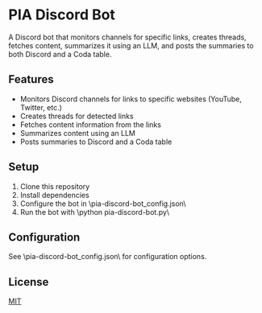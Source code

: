 # PIA Discord Bot

A Discord bot that monitors channels for specific links, creates threads, fetches content, summarizes it using an LLM, and posts the summaries to both Discord and a Coda table.

## Features

- Monitors Discord channels for links to specific websites (YouTube, Twitter, etc.)
- Creates threads for detected links
- Fetches content information from the links
- Summarizes content using an LLM
- Posts summaries to Discord and a Coda table

## Setup

1. Clone this repository
2. Install dependencies
3. Configure the bot in \pia-discord-bot_config.json\
4. Run the bot with \python pia-discord-bot.py\

## Configuration

See \pia-discord-bot_config.json\ for configuration options.

## License

[MIT](https://choosealicense.com/licenses/mit/)
